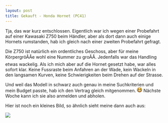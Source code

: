 ```yaml
---
layout: post
title: Gekauft - Honda Hornet (PC41)
---
```

Tja, das war kurz entschlossen. Eigentlich war ich wegen einer Probefahrt auf einer Kawasaki Z750 beim Händler, aber als dort dann auch einige Hornets rumstanden, hab ich gleich nach einer zweiten Probefahrt gefragt.

Die Z750 ist natürlich ein ordentliches Geschoss, aber für meine KörpergröÃÂe wohl eine Nummer zu groÃÂ. Jedenfalls war das Handling etwas wackelig. Als ich mich aber auf die Hornet gesetzt habe, war alles sofort klar. Keine Fussraste beim Anfahren an der Wade, kein Wackeln in den langsamen Kurven, keine Schwierigkeiten beim Drehen auf der Strasse.

Und weil das Modell in schwarz auch genau in meine Suchkriterien und mein Budget passte, hab ich den Vertrag gleich mitgenommen. ![:-)](/img/emotes/face-grin.png) Nächste Woche kann ich sie also anmelden und abholen.

Hier ist noch ein kleines Bild, so ähnlich sieht meine dann auch aus:

<a target='_blank' title='ImageShack - Image And Video Hosting' href='http://imageshack.us/photo/my-images/14/img5148r.jpg/'><img src='http://img14.imageshack.us/img14/4962/img5148r.jpg' border='0' width="520"/></a>
